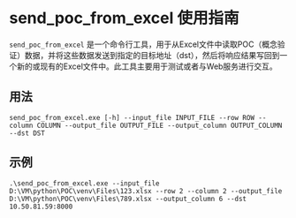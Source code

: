 # send_poc_from_excel 使用指南

`send_poc_from_excel` 是一个命令行工具，用于从Excel文件中读取POC（概念验证）数据，并将这些数据发送到指定的目标地址（dst），然后将响应结果写回到一个新的或现有的Excel文件中。此工具主要用于测试或者与Web服务进行交互。

## 用法

```shell
send_poc_from_excel.exe [-h] --input_file INPUT_FILE --row ROW --column COLUMN --output_file OUTPUT_FILE --output_column OUTPUT_COLUMN --dst DST
```
## 示例
```shell
.\send_poc_from_excel.exe --input_file D:\VM\python\POC\venv\Files\123.xlsx --row 2 --column 2 --output_file D:\VM\python\POC\venv\Files\789.xlsx --output_column 6 --dst 10.50.81.59:8000
```
